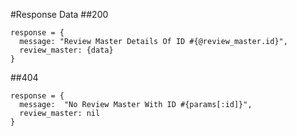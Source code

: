 #Response Data
##200
```
response = {
  message: "Review Master Details Of ID #{@review_master.id}",
  review_master: {data}
}
```

##404
```
response = {
  message:  "No Review Master With ID #{params[:id]}",
  review_master: nil
}
```
